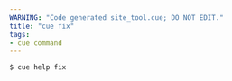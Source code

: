 ```yaml
---
WARNING: "Code generated site_tool.cue; DO NOT EDIT."
title: "cue fix"
tags:
- cue command
---
```


```text { title="TERMINAL" codeToCopy="Y3VlIGhlbHAgZml4Cg==" }
$ cue help fix
```
